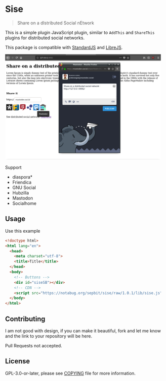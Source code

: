 # Sise

> Share on a dIstributed Social nEtwork

This is a simple plugin JavaScript plugin, similar to ``AddThis`` and ``ShareThis`` plugins for distributed social networks.

This package is compatible with [StandardJS](https://standardjs.com/) and [LibreJS](https://www.gnu.org/software/librejs).

![Screenshot](assets/images/screenshot.png)

Support

- diaspora\*
- Friendica
- GNU Social
- Hubzilla
- Mastodon
- Socialhome

## Usage

Use this example

``` html
<!doctype html>
<html lang="en">
  <head>
    <meta charset="utf-8">
    <title>Title</title>
  </head>
  <body>
    <!-- Buttons -->
    <div id="siseSB"></div>
    <!-- CDN -->
    <script src="https://notabug.org/sepbit/sise/raw/1.0.1/lib/sise.js"></script>
  </body>
</html>
```

## Contributing

I am not good with design, if you can make it beautiful, fork and let me know and the link to your repository will be here.

Pull Requests not accepted.

## License

GPL-3.0-or-later, please see [COPYING](COPYING) file for more information.
